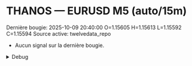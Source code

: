 # THANOS — EURUSD M5 (auto/15m)
Dernière bougie: 2025-10-09 20:40:00  O=1.15605  H=1.15613  L=1.15592  C=1.15594
Source active: twelvedata_repo

- Aucun signal sur la dernière bougie.

<details><summary>Debug</summary>

- TD_API_KEY manquant.

</details>